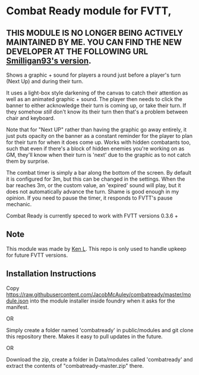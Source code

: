 # Combat Ready module for FVTT,

## THIS MODULE IS NO LONGER BEING ACTIVELY MAINTAINED BY ME. YOU CAN FIND THE NEW DEVELOPER AT THE FOLLOWING URL [Smilligan93's version](https://github.com/smilligan93/combatready).

Shows a graphic + sound for players a round just before a player's turn (Next Up) and
during their turn.

It uses a light-box style darkening of the canvas to catch their attention as
well as an animated graphic + sound. The player then needs to click the banner to
either acknowledge their turn is coming up, or take their turn. If they somehow 
*still* don't know its their turn then that's a problem between chair and keyboard.

Note that for "Next UP" rather than having the graphic go away entirely, it just
puts opacity on the banner as a constant reminder for the player to plan for
their turn for when it does come up. Works with hidden combatants too, such that
even if there's a block of hidden enemies you're working on as GM, they'll know
when their turn is 'next' due to the graphic as to not catch them by surprise.

The combat timer is simply a bar along the bottom of the screen. By default it is 
configured for 3m, but this can be changed in the settings. When the bar
reaches 3m, or the custom value, an 'expired' sound will play, but it does not 
automatically advance the turn. Shame is good enough in my opinion. If you need 
to pause the timer, it responds to FVTT's pause mechanic.

Combat Ready is currently speced to work with FVTT versions 0.3.6 +

## Note

This module was made by [Ken L](https://gitlab.com/Ayanzo/combatready). This repo is only used to handle upkeep for future FVTT versions. 

## Installation Instructions

Copy https://raw.githubusercontent.com/JacobMcAuley/combatready/master/module.json into the module installer
inside foundry when it asks for the manifest.

OR

Simply create a folder named 'combatready' in public/modules and git clone this repository
there. Makes it easy to pull updates in the future.

OR

Download the zip, create a folder in Data/modules called 'combatready' and extract
the contents of "combatready-master.zip" there.
